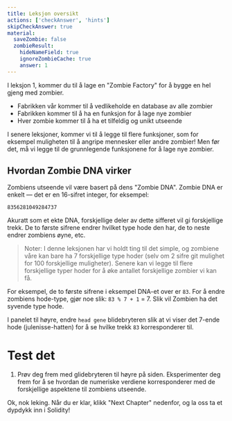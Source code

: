 ```yaml
---
title: Leksjon oversikt
actions: ['checkAnswer', 'hints']
skipCheckAnswer: true
material:
  saveZombie: false
  zombieResult:
    hideNameField: true
    ignoreZombieCache: true
    answer: 1
---
```


I leksjon 1, kommer du til å lage en "Zombie Factory" for å bygge en hel gjeng med zombier.

* Fabrikken vår kommer til å vedlikeholde en database av alle zombier 
* Fabrikken kommer til å ha en funksjon for å lage nye zombier
* Hver zombie kommer til å ha et tilfeldig og unikt utseende

I senere leksjoner, kommer vi til å legge til flere funksjoner, som for eksempel muligheten til å angripe mennesker eller andre zombier! Men før det,  må vi legge til de grunnlegende funksjonene for å lage nye zombier.

## Hvordan Zombie DNA virker

Zombiens utseende vil være basert på dens "Zombie DNA". Zombie DNA er enkelt — det er en 16-sifret integer, for eksempel:

```
8356281049284737
```

Akuratt som et ekte DNA, forskjellige deler av dette sifferet vil gi forskjellige trekk. De to første sifrene endrer hvilket type hode den har, de to neste endrer zombiens øyne, etc.

> Noter: I denne leksjonen har vi holdt ting til det simple, og zombiene våre kan bare ha 7 forskjellige type hoder (selv om 2 sifre git mulighet for 100 forskjellige muligheter). Senere kan vi legge til flere forskjellige typer hoder for å øke antallet forskjellige zombier vi kan få.

For eksempel, de to første sifrene i eksempel DNA-et over er `83`. For å endre zombiens hode-type, gjør noe slik: `83 % 7 + 1` = 7. Slik vil Zombien ha det syvende type hode. 

I panelet til høyre, endre `head gene` blidebryteren slik at vi viser det 7-ende hode (julenisse-hatten) for å se hvilke trekk `83` korresponderer til.

# Test det

1. Prøv deg frem med glidebryteren til høyre på siden. Eksperimenter deg frem for å se hvordan de numeriske verdiene korresponderer med de forskjellige aspektene til zombiens utseende.

Ok, nok leking. Når du er klar, klikk "Next Chapter" nedenfor, og la oss ta et dypdykk inn i Solidity!

